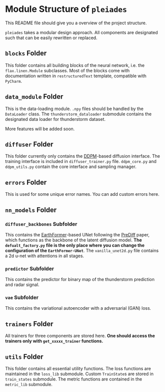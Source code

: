 # Module Structure of `pleiades`

This README file should give you a overview of the project structure.

`pleiades` takes a modular design approach. All components are designated such that can be easily rewritten or replaced.


## `blocks` Folder

This folder contains all building blocks of the neural network, i.e. the `flax.linen.Module` subclasses. Most of the
blocks come with documentation written in `restructuredText` template, compatible with `PyCharm`.

## `data_module` Folder

This is the data-loading module. `.npy` files should be handled by the `DataLoader` class. The `thunderstorm_dataloader`
submodule contains the designated data loader for thunderstorm dataset.

More features will be added soon.

## `diffuser` Folder

This folder currently only contains the [DDPM](https://arxiv.org/abs/2006.11239)-based diffusion interface.
The training interface is included in `diffuser_trainer.py` file. `ddpm_core.py` and `ddpm_utils.py` contain
the core interface and sampling manager.

## `errors` Folder

This is used for some unique error names. You can add custom errors here.

## `nn_models` Folder

### `diffuser_backbones` Subfolder

This contains the [EarthFormer](https://arxiv.org/abs/2207.05833)-based UNet following the [PreDiff](https://arxiv.org/abs/2307.10422)
paper, which functions as the backbone of the latent diffusion model. **The `defualt_factory.py` file is the only place
where you can change the configuration of the `EarthFormer-UNet`**. The `vanilla_unet2d.py` file contains a 2d u-net with
attentions in all stages.

### `predictor` Subfolder

This contains the predictor for binary map of the thunderstorm prediction and radar signal.

### `vae` Subfolder

This contains the variational autoencoder with a adversarial (GAN) loss.

## `trainers` Folder

All trainers for three components are stored here. **One should access the trainers only with `get_xxxxx_trainer`
functions.**

## `utils` Folder

This folder contains all essential utility functions. The loss functions are maintained in the `loss_lib` submodule.
Custom `TrainState`s are stored in `train_states` submodule. The metric functions are contained in the `metric_lib`
submodule.
